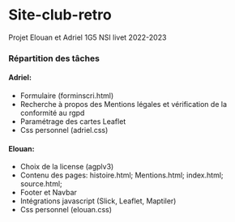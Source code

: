 # Site-club-retro
Projet Elouan et Adriel 1G5 NSI livet 2022-2023

### Répartition des tâches
#### Adriel:
* Formulaire (forminscri.html)
* Recherche à propos des Mentions légales et vérification de la conformité au rgpd
* Paramétrage des cartes Leaflet
* Css personnel (adriel.css)
#### Elouan:
* Choix de la license (agplv3)
* Contenu des pages: histoire.html; Mentions.html; index.html; source.html;
* Footer et Navbar
* Intégrations javascript (Slick, Leaflet, Maptiler)
* Css personnel (elouan.css)
